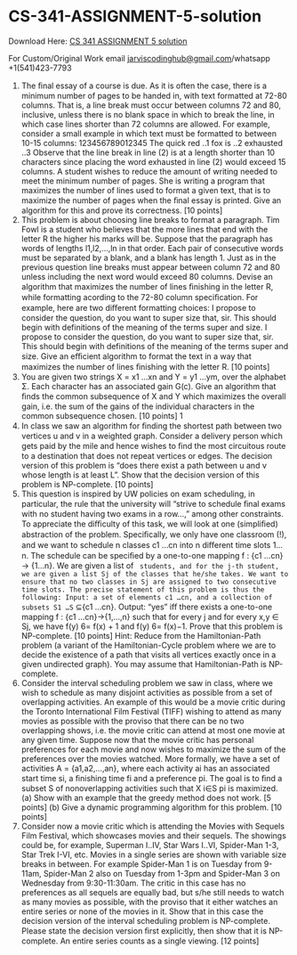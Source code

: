 # CS-341-ASSIGNMENT-5-solution

Download Here: [CS 341 ASSIGNMENT 5 solution](https://jarviscodinghub.com/assignment/cs-341-assignment-5-solution/)

For Custom/Original Work email jarviscodinghub@gmail.com/whatsapp +1(541)423-7793

1. The ﬁnal essay of a course is due. As it is often the case, there is a minimum number of pages to be handed in, with text formatted at 72-80 columns. That is, a line break must occur between columns 72 and 80, inclusive, unless there is no blank space in which to break the line, in which case lines shorter than 72 columns are allowed. For example, consider a small example in which text must be formatted to between 10-15 columns:
123456789012345
The quick red ..1 fox is ..2 exhausted ..3
Observe that the line break in line (2) is at a length shorter than 10 characters since placing the word exhausted in line (2) would exceed 15 columns. A student wishes to reduce the amount of writing needed to meet the minimum number of pages. She is writing a program that maximizes the number of lines used to format a given text, that is to maximize the number of pages when the ﬁnal essay is printed. Give an algorithm for this and prove its correctness. [10 points]
2. This problem is about choosing line breaks to format a paragraph. Tim Fowl is a student who believes that the more lines that end with the letter R the higher his marks will be. Suppose that the paragraph has words of lengths l1,l2,…,ln in that order. Each pair of consecutive words must be separated by a blank, and a blank has length 1. Just as in the previous question line breaks must appear between column 72 and 80 unless including the next word would exceed 80 columns. Devise an algorithm that maximizes the number of lines ﬁnishing in the letter R, while formatting acording to the 72-80 column speciﬁcation. For example, here are two diﬀerent formatting choices:
I propose to consider the question, do you want to super size that, sir. This should begin with definitions of the meaning of the terms super and size.
I propose to consider the question, do you want to super size that, sir. This should begin with definitions of the meaning of the terms super and size.
Give an eﬃcient algorithm to format the text in a way that maximizes the number of lines ﬁnishing with the letter R. [10 points]
3. You are given two strings X = x1 …xn and Y = y1 …ym, over the alphabet Σ. Each character has an associated gain G(c). Give an algorithm that ﬁnds the common subsequence of X and Y which maximizes the overall gain, i.e. the sum of the gains of the individual characters in the common subsequence chosen. [10 points]
1
4. In class we saw an algorithm for ﬁnding the shortest path between two vertices u and v in a weighted graph. Consider a delivery person which gets paid by the mile and hence wishes to ﬁnd the most circuitous route to a destination that does not repeat vertices or edges. The decision version of this problem is “does there exist a path between u and v whose length is at least L”. Show that the decision version of this problem is NP-complete. [10 points]
5. This question is inspired by UW policies on exam scheduling, in particular, the rule that the university will “strive to schedule ﬁnal exams with no student having two exams in a row…,” among other constraints. To appreciate the diﬃculty of this task, we will look at one (simpliﬁed) abstraction of the problem. Speciﬁcally, we only have one classroom (!), and we want to schedule n classes c1 …cn into n diﬀerent time slots 1…n. The schedule can be speciﬁed by a one-to-one mapping f : {c1 …cn} → {1…n}. We are given a list of ` students, and for the j-th student, we are given a list Sj of the classes that he/she takes. We want to ensure that no two classes in Sj are assigned to two consecutive time slots. The precise statement of this problem is thus the following: Input: a set of elements c1 …cn, and a collection of subsets S1 …S` ⊆{c1 …cn}. Output: “yes” iﬀ there exists a one-to-one mapping f : {c1 …cn}→{1,…,n} such that for every j and for every x,y ∈ Sj, we have f(y) 6= f(x) + 1 and f(y) 6= f(x)−1. Prove that this problem is NP-complete. [10 points] Hint: Reduce from the Hamiltonian-Path problem (a variant of the Hamiltonian-Cycle problem where we are to decide the existence of a path that visits all vertices exactly once in a given undirected graph). You may assume that Hamiltonian-Path is NP-complete.
6. Consider the interval scheduling problem we saw in class, where we wish to schedule as many disjoint activities as possible from a set of overlapping activities. An example of this would be a movie critic during the Toronto International Film Festival (TIFF) wishing to attend as many movies as possible with the proviso that there can be no two overlapping shows, i.e. the movie critic can attend at most one movie at any given time. Suppose now that the movie critic has personal preferences for each movie and now wishes to maximize the sum of the preferences over the movies watched. More formally, we have a set of activities A = {a1,a2,…,an}, where each activity ai has an associated start time si, a ﬁnishing time fi and a preference pi. The goal is to ﬁnd a subset S of nonoverlapping activities such that X i∈S pi is maximized.
(a) Show with an example that the greedy method does not work. [5 points] (b) Give a dynamic programming algorithm for this problem. [10 points]
7. Consider now a movie critic which is attending the Movies with Sequels Film Festival, which showcases movies and their sequels. The showings could be, for example, Superman I..IV, Star Wars I..VI, Spider-Man 1-3, Star Trek I-VI, etc. Movies in a single series are shown with variable size breaks in between. For example Spider-Man 1 is on Tuesday from 9-11am, Spider-Man 2 also on Tuesday from 1-3pm and Spider-Man 3 on Wednesday from 9:30-11:30am. The critic in this case has no preferences as all sequels are equally bad, but s/he still needs to watch as many movies as possible, with the proviso that it either watches an entire series or none of the movies in it. Show that in this case the decision version of the interval scheduling problem is NP-complete. Please state the decision version ﬁrst explicitly, then show that it is NP-complete. An entire series counts as a single viewing. [12 points]

